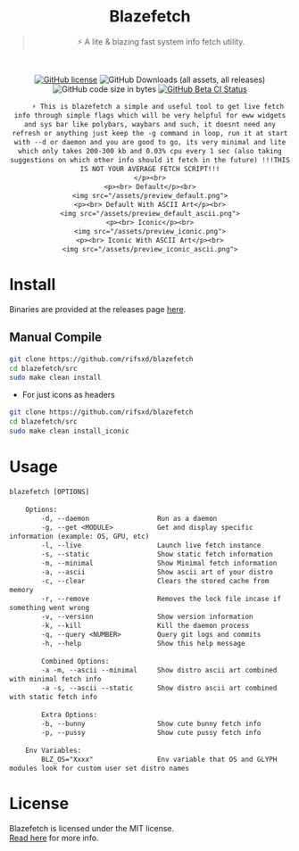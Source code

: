 <div align="center">
	<h1>Blazefetch</h1>
	<blockquote align="center">⚡ A lite & blazing fast system info fetch utility.</blockquote>
	<p><br>

[![GitHub license](https://img.shields.io/github/license/rifsxd/blazefetch?logo=apache&label=License&style=flat)](https://github.com/rifsxd/blazefetch/blob/master/LICENSE)
![GitHub Downloads (all assets, all releases)](https://img.shields.io/github/downloads/rifsxd/blazefetch/total?logo=github&label=Downloads&style=flat)
![GitHub code size in bytes](https://img.shields.io/github/languages/code-size/rifsxd/blazefetch?style=flat&label=Code%20Size)
[![GitHub Beta CI Status](https://img.shields.io/github/actions/workflow/status/rifsxd/blazefetch/build.yml?logo=github&label=Beta%20CI&style=flat)](https://github.com/rifsxd/blazefetch/actions/workflows/build.yml)


		⚡ This is blazefetch a simple and useful tool to get live fetch info through simple flags which will be very helpful for eww widgets and sys bar like polybars, waybars and such, it doesnt need any refresh or anything just keep the -g command in loop, run it at start with --d or daemon and you are good to go, its very minimal and lite which only takes 200-300 kb and 0.03% cpu every 1 sec (also taking suggestions on which other info should it fetch in the future) !!!THIS IS NOT YOUR AVERAGE FETCH SCRIPT!!!
	</p><br>
	<p><br> Default</p><br>
	<img src="/assets/preview_default.png">
	<p><br> Default With ASCII Art</p><br>
	<img src="/assets/preview_default_ascii.png">
	<p><br> Iconic</p><br>
	<img src="/assets/preview_iconic.png">
	<p><br> Iconic With ASCII Art</p><br>
	<img src="/assets/preview_iconic_ascii.png">
</div>

# Install
Binaries are provided at the releases page [here](https://github.com/rifsxd/blazefetch/releases).

## Manual Compile
```sh
git clone https://github.com/rifsxd/blazefetch
cd blazefetch/src
sudo make clean install
```
 - For just icons as headers
```sh
git clone https://github.com/rifsxd/blazefetch
cd blazefetch/src
sudo make clean install_iconic
```  

# Usage
	blazefetch [OPTIONS]

		Options:
			-d, --daemon                 Run as a daemon
			-g, --get <MODULE>           Get and display specific information (example: OS, GPU, etc)
			-l, --live                   Launch live fetch instance
			-s, --static                 Show static fetch information
			-m, --minimal                Show Minimal fetch information
			-a, --ascii                  Show ascii art of your distro
			-c, --clear                  Clears the stored cache from memory
			-r, --remove                 Removes the lock file incase if something went wrong
			-v, --version                Show version information
			-k, --kill                   Kill the daemon process
			-q, --query <NUMBER>         Query git logs and commits
			-h, --help                   Show this help message

			Combined Options:
			-a -m, --ascii --minimal     Show distro ascii art combined with minimal fetch info
			-a -s, --ascii --static      Show distro ascii art combined with static fetch info

			Extra Options:
			-b, --bunny                  Show cute bunny fetch info
			-p, --pussy                  Show cute pussy fetch info
		
		Env Variables:
			BLZ_OS="Xxxx"                Env variable that OS and GLYPH modules look for custom user set distro names

# License
Blazefetch is licensed under the MIT license.  
[Read here](LICENSE) for more info.
